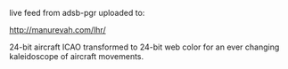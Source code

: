 live feed from adsb-pgr uploaded to:

http://manurevah.com/lhr/

24-bit aircraft ICAO transformed to 24-bit web color for an ever changing kaleidoscope of aircraft movements.